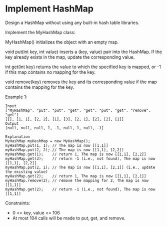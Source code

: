 # Implement HashMap
Design a HashMap without using any built-in hash table libraries.

Implement the MyHashMap class:

MyHashMap() initializes the object with an empty map.

void put(int key, int value) inserts a (key, value) pair into the HashMap. 
If the key already exists in the map, update the corresponding value.

int get(int key) returns the value to which the specified key is mapped, 
or -1 if this map contains no mapping for the key.

void remove(key) removes the key and its corresponding value if the map 
contains the mapping for the key.
 

Example 1:

    Input
    ["MyHashMap", "put", "put", "get", "get", "put", "get", "remove", "get"]
    [[], [1, 1], [2, 2], [1], [3], [2, 1], [2], [2], [2]]
    Output
    [null, null, null, 1, -1, null, 1, null, -1]
    
    Explanation
    MyHashMap myHashMap = new MyHashMap();
    myHashMap.put(1, 1); // The map is now [[1,1]]
    myHashMap.put(2, 2); // The map is now [[1,1], [2,2]]
    myHashMap.get(1);    // return 1, The map is now [[1,1], [2,2]]
    myHashMap.get(3);    // return -1 (i.e., not found), The map is now [[1,1], [2,2]]
    myHashMap.put(2, 1); // The map is now [[1,1], [2,1]] (i.e., update the existing value)
    myHashMap.get(2);    // return 1, The map is now [[1,1], [2,1]]
    myHashMap.remove(2); // remove the mapping for 2, The map is now [[1,1]]
    myHashMap.get(2);    // return -1 (i.e., not found), The map is now [[1,1]]
 

Constraints:

- 0 <= key, value <= 106
- At most 104 calls will be made to put, get, and remove.